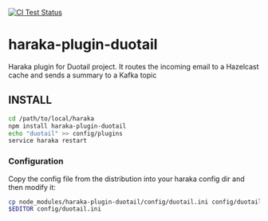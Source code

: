 [![CI Test Status][ci-img]][ci-url]

<!-- [![NPM][npm-img]][npm-url] -->

# haraka-plugin-duotail

Haraka plugin for Duotail project. It routes the incoming email to a Hazelcast cache and sends a summary to a Kafka topic

## INSTALL

```sh
cd /path/to/local/haraka
npm install haraka-plugin-duotail
echo "duotail" >> config/plugins
service haraka restart
```

### Configuration

Copy the config file from the distribution into your haraka config dir and then modify it:

```sh
cp node_modules/haraka-plugin-duotail/config/duotail.ini config/duotail.ini
$EDITOR config/duotail.ini
```

<!-- leave these buried at the bottom of the document -->

[ci-img]: https://github.com/taodong/hakara-plugin-duotail/actions/workflows/ci.yml/badge.svg
[ci-url]: https://github.com/taodong/hakara-plugin-duotail/actions/workflows/ci.yml
[npm-img]: https://nodei.co/npm/haraka-plugin-duotail.png
[npm-url]: https://www.npmjs.com/package/haraka-plugin-duotail

